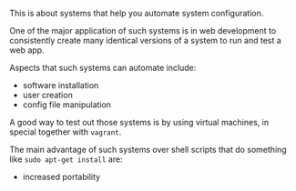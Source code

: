 This is about systems that help you automate system configuration.

One of the major application of such systems is in web development to consistently
create many identical versions of a system to run and test a web app.

Aspects that such systems can automate include:

- software installation
- user creation
- config file manipulation

A good way to test out those systems is by using virtual machines,
in special together with `vagrant`.

The main advantage of such systems over shell scripts that do something like `sudo apt-get install` are:

- increased portability
